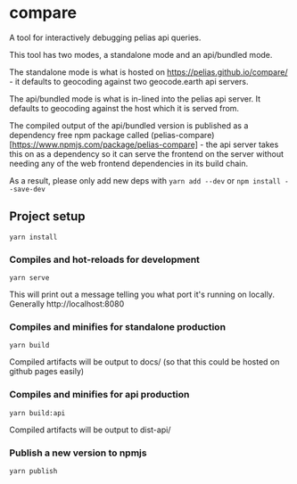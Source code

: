 # compare

A tool for interactively debugging pelias api queries.

This tool has two modes, a standalone mode and an api/bundled mode.

The standalone mode is what is hosted on https://pelias.github.io/compare/ - it defaults to geocoding against two geocode.earth api servers.

The api/bundled mode is what is in-lined into the pelias api server. It defaults to geocoding against the host which it is served from.

The compiled output of the api/bundled version is published as a dependency free npm package called (pelias-compare)[https://www.npmjs.com/package/pelias-compare] - the api server takes this on as a dependency so it can serve the frontend on the server without needing any of the web frontend dependencies in its build chain.

As a result, please only add new deps with `yarn add --dev` or `npm install --save-dev`

## Project setup
```
yarn install
```
### Compiles and hot-reloads for development
```
yarn serve
```

This will print out a message telling you what port it's running on locally. Generally http://localhost:8080

### Compiles and minifies for standalone production
```
yarn build
```

Compiled artifacts will be output to docs/ (so that this could be hosted on github pages easily)

### Compiles and minifies for api production
```
yarn build:api
```

Compiled artifacts will be output to dist-api/

### Publish a new version to npmjs
```
yarn publish
```
